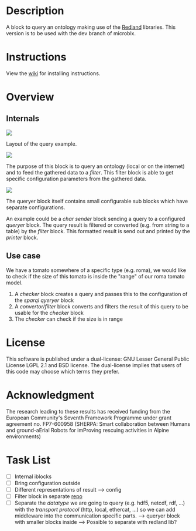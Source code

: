 Description
===========

A block to query an ontology making use of the [Redland] libraries.
This version is to be used with the dev branch of microblx.

Instructions
============

View the [wiki] for installing instructions.

Overview
========

Internals
---------

![][Blocks]

Layout of the query example.

![][ontology_schema]

The purpose of this block is to query an ontology (local or on the internet) and to feed the gathered data to a _filter_.
This filter block is able to get specific configuration parameters from the gathered data.

![][queryer_composite]

The queryer block itself contains small configurable sub blocks which have separate configurations.

An example could be a _char sender_ block sending a query to a configured _queryer_ block.
The query result is filtered or converted (e.g. from string to a table) by the _filter_ block.
This formatted result is send out and printed by the _printer_ block.

Use case
--------

We have a tomato somewhere of a specific type (e.g. roma), we would like to check if the size of this tomato is inside the "range" of our roma tomato model.

1. A _checker_ block creates a query and passes this to the configuration of the _sparql qyeryer_ block
2. A _convertor/filter_ block converts and filters the result of this query to be usable for the _checker_ block
3. The _checker_ can check if the size is in range

License
=======

This software is published under a dual-license: GNU Lesser General Public License LGPL 2.1 and BSD license. The dual-license implies that users of this code may choose which terms they prefer.

Acknowledgment
==============

The research leading to these results has received funding from the 
European Community's Seventh Framework Programme under grant 
agreement no. FP7-600958 (SHERPA: Smart collaboration between Humans and
ground-aErial Robots for imProving rescuing activities in Alpine
environments)

Task List
=========

- [ ] Internal iblocks
- [ ] Bring configuration outside
- [ ] Different representations of result --> config
- [ ] Filter block in separate [repo]
- [ ] Separate the _datatype_ we are going to query (e.g. hdf5, netcdf, rdf, ...) with the _transport protocol_ (http, local, ethercat, ...) so we can add middleware into the communication specific parts. --> queryer block with smaller blocks inside --> Possible to separate with redland lib?

[Redland]: http://www.librdf.org
[dev branch]: https://github.com/ejans/sparql_querying/tree/dev
[wiki]: https://www.github.com/ejans/sparql_querying/wiki
[Blocks]: figs/Blocks.png?raw=true
[ontology_schema]: figs/Ontology_Schema.png?raw=true
[queryer_composite]: figs/Queryer_Composite.png?raw=true
[repo]: https://www.github.com/ejans/filtering
